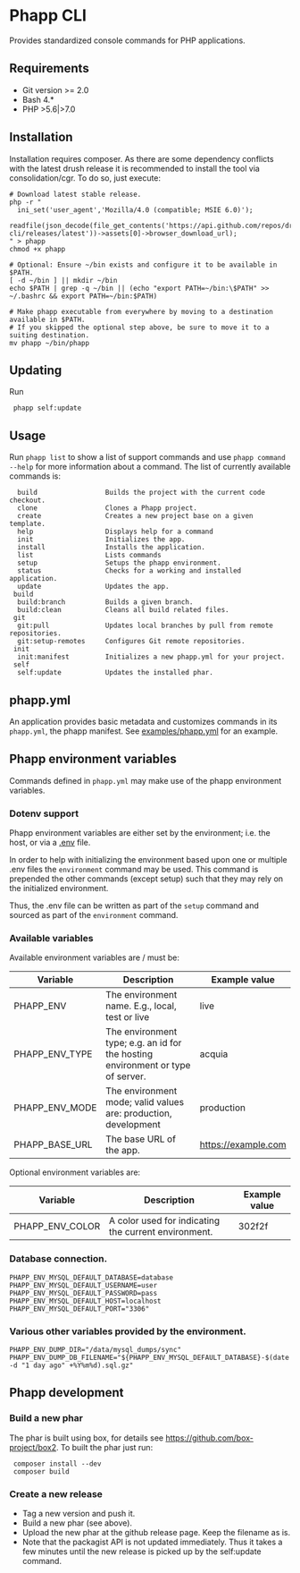 # Phapp CLI

Provides standardized console commands for PHP applications.

## Requirements

 * Git version >= 2.0
 * Bash 4.*
 * PHP >5.6|>7.0

## Installation

Installation requires composer. As there are some dependency conflicts with the
latest drush release it is recommended to install the tool via consolidation/cgr.
To do so, just execute:

    # Download latest stable release.
    php -r "
      ini_set('user_agent','Mozilla/4.0 (compatible; MSIE 6.0)');
      readfile(json_decode(file_get_contents('https://api.github.com/repos/drunomics/phapp-cli/releases/latest'))->assets[0]->browser_download_url);
    " > phapp
    chmod +x phapp
    
    # Optional: Ensure ~/bin exists and configure it to be available in $PATH.
    [ -d ~/bin ] || mkdir ~/bin
    echo $PATH | grep -q ~/bin || (echo "export PATH=~/bin:\$PATH" >> ~/.bashrc && export PATH=~/bin:$PATH)
    
    # Make phapp executable from everywhere by moving to a destination available in $PATH.
    # If you skipped the optional step above, be sure to move it to a suiting destination.
    mv phapp ~/bin/phapp
 
## Updating

Run
      
     phapp self:update
     
## Usage

Run `phapp list` to show a list of support commands and use `phapp command --help`
for more information about a command. The list of currently available commands
is:

      build                 Builds the project with the current code checkout.
      clone                 Clones a Phapp project.
      create                Creates a new project base on a given template.
      help                  Displays help for a command
      init                  Initializes the app.
      install               Installs the application.
      list                  Lists commands
      setup                 Setups the phapp environment.
      status                Checks for a working and installed application.
      update                Updates the app.
     build
      build:branch          Builds a given branch.
      build:clean           Cleans all build related files.
     git
      git:pull              Updates local branches by pull from remote repositories.
      git:setup-remotes     Configures Git remote repositories.
     init
      init:manifest         Initializes a new phapp.yml for your project.
     self
      self:update           Updates the installed phar.
      
## phapp.yml

An application provides basic metadata and customizes commands in its 
`phapp.yml`, the phapp manifest. See [examples/phapp.yml](https://github.com/drunomics/phapp-cli/blob/master/examples/phapp.yml)
for an example.
      
## Phapp environment variables

Commands defined in `phapp.yml` may make use of the phapp environment
variables.

### Dotenv support

Phapp environment variables are either set by the environment; i.e.
the host, or via a [.env](https://symfony.com/doc/current/components/dotenv.html)
file.

In order to help with initializing the environment based upon one or multiple
.env files the `environment` command may be used. This command is prepended the
other commands (except setup) such that they may rely on the initialized
environment.

Thus, the .env file can be written as part of the `setup` command and sourced
as part of the `environment` command.

### Available variables

Available environment variables are / must be:

Variable | Description | Example value |
--- | --- | --- |
| PHAPP_ENV       | The environment name. E.g., local, test or live | live |
| PHAPP_ENV_TYPE  | The environment type; e.g. an id for the hosting environment or type of server. | acquia |
| PHAPP_ENV_MODE  | The environment mode; valid values are: production, development | production |
| PHAPP_BASE_URL  | The base URL of the app. | https://example.com |

Optional environment variables are:

Variable | Description | Example value |
--- | --- | --- |
| PHAPP_ENV_COLOR | A color used for indicating the current environment. | 302f2f |

### Database connection.

    PHAPP_ENV_MYSQL_DEFAULT_DATABASE=database
    PHAPP_ENV_MYSQL_DEFAULT_USERNAME=user
    PHAPP_ENV_MYSQL_DEFAULT_PASSWORD=pass
    PHAPP_ENV_MYSQL_DEFAULT_HOST=localhost
    PHAPP_ENV_MYSQL_DEFAULT_PORT="3306"

### Various other variables provided by the environment.
    PHAPP_ENV_DUMP_DIR="/data/mysql_dumps/sync"
    PHAPP_ENV_DUMP_DB_FILENAME="${PHAPP_ENV_MYSQL_DEFAULT_DATABASE}-$(date -d "1 day ago" +%Y%m%d).sql.gz"

## Phapp development

### Build a new phar

The phar is built using box, for details see
https://github.com/box-project/box2. To built the phar just run:

     composer install --dev
     composer build

### Create a new release

* Tag a new version and push it.
* Build a new phar (see above).
* Upload the new phar at the github release page. Keep the filename as is.
* Note that the packagist API is not updated immediately. Thus it takes a few
  minutes until the new release is picked up by the self:update command.
